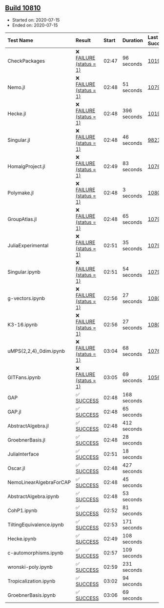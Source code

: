 ## [Build 10810](https://oscarci.mathematik.uni-kl.de/job/oscar/10810/)

* Started on: 2020-07-15
* Ended on: 2020-07-15

| Test Name    | Result | Start | Duration | Last Success | First Failure |
|:-------------|:-------|:------|:---------|:-------------|:--------------|
| CheckPackages | ❌ [FAILURE (status = 1)](https://oscarci.mathematik.uni-kl.de/job/oscar/10810/artifact/logs/build-10810/CheckPackages.log) | 02:47 | 96 seconds | [10197](https://oscarci.mathematik.uni-kl.de/job/oscar/10197/) | [10198](https://oscarci.mathematik.uni-kl.de/job/oscar/10198/) |
| Nemo.jl | ❌ [FAILURE (status = 1)](https://oscarci.mathematik.uni-kl.de/job/oscar/10810/artifact/logs/build-10810/Nemo.jl.log) | 02:48 | 51 seconds | [10790](https://oscarci.mathematik.uni-kl.de/job/oscar/10790/) | [10791](https://oscarci.mathematik.uni-kl.de/job/oscar/10791/) |
| Hecke.jl | ❌ [FAILURE (status = 1)](https://oscarci.mathematik.uni-kl.de/job/oscar/10810/artifact/logs/build-10810/Hecke.jl.log) | 02:48 | 396 seconds | [10197](https://oscarci.mathematik.uni-kl.de/job/oscar/10197/) | [10198](https://oscarci.mathematik.uni-kl.de/job/oscar/10198/) |
| Singular.jl | ❌ [FAILURE (status = 1)](https://oscarci.mathematik.uni-kl.de/job/oscar/10810/artifact/logs/build-10810/Singular.jl.log) | 02:48 | 46 seconds | [9821](https://oscarci.mathematik.uni-kl.de/job/oscar/9821/) | [9822](https://oscarci.mathematik.uni-kl.de/job/oscar/9822/) |
| HomalgProject.jl | ❌ [FAILURE (status = 1)](https://oscarci.mathematik.uni-kl.de/job/oscar/10810/artifact/logs/build-10810/HomalgProject.jl.log) | 02:49 | 83 seconds | [10765](https://oscarci.mathematik.uni-kl.de/job/oscar/10765/) | [10766](https://oscarci.mathematik.uni-kl.de/job/oscar/10766/) |
| Polymake.jl | ❌ [FAILURE (status = 1)](https://oscarci.mathematik.uni-kl.de/job/oscar/10810/artifact/logs/build-10810/Polymake.jl.log) | 02:48 | 3 seconds | [10806](https://oscarci.mathematik.uni-kl.de/job/oscar/10806/) | [10807](https://oscarci.mathematik.uni-kl.de/job/oscar/10807/) |
| GroupAtlas.jl | ❌ [FAILURE (status = 1)](https://oscarci.mathematik.uni-kl.de/job/oscar/10810/artifact/logs/build-10810/GroupAtlas.jl.log) | 02:48 | 65 seconds | [10790](https://oscarci.mathematik.uni-kl.de/job/oscar/10790/) | [10791](https://oscarci.mathematik.uni-kl.de/job/oscar/10791/) |
| JuliaExperimental | ❌ [FAILURE (status = 1)](https://oscarci.mathematik.uni-kl.de/job/oscar/10810/artifact/logs/build-10810/JuliaExperimental.log) | 02:51 | 35 seconds | [10790](https://oscarci.mathematik.uni-kl.de/job/oscar/10790/) | [10791](https://oscarci.mathematik.uni-kl.de/job/oscar/10791/) |
| Singular.ipynb | ❌ [FAILURE (status = 1)](https://oscarci.mathematik.uni-kl.de/job/oscar/10810/artifact/logs/build-10810/Singular.ipynb.log) | 02:51 | 54 seconds | [10790](https://oscarci.mathematik.uni-kl.de/job/oscar/10790/) | [10791](https://oscarci.mathematik.uni-kl.de/job/oscar/10791/) |
| g-vectors.ipynb | ❌ [FAILURE (status = 1)](https://oscarci.mathematik.uni-kl.de/job/oscar/10810/artifact/logs/build-10810/g-vectors.ipynb.log) | 02:56 | 27 seconds | [10806](https://oscarci.mathematik.uni-kl.de/job/oscar/10806/) | [10807](https://oscarci.mathematik.uni-kl.de/job/oscar/10807/) |
| K3-16.ipynb | ❌ [FAILURE (status = 1)](https://oscarci.mathematik.uni-kl.de/job/oscar/10810/artifact/logs/build-10810/K3-16.ipynb.log) | 02:56 | 27 seconds | [10806](https://oscarci.mathematik.uni-kl.de/job/oscar/10806/) | [10807](https://oscarci.mathematik.uni-kl.de/job/oscar/10807/) |
| uMPS(2,2,4)_0dim.ipynb | ❌ [FAILURE (status = 1)](https://oscarci.mathematik.uni-kl.de/job/oscar/10810/artifact/logs/build-10810/uMPS-2-2-4-_0dim.ipynb.log) | 03:04 | 68 seconds | [10765](https://oscarci.mathematik.uni-kl.de/job/oscar/10765/) | [10766](https://oscarci.mathematik.uni-kl.de/job/oscar/10766/) |
| GITFans.ipynb | ❌ [FAILURE (status = 1)](https://oscarci.mathematik.uni-kl.de/job/oscar/10810/artifact/logs/build-10810/GITFans.ipynb.log) | 03:05 | 69 seconds | [10566](https://oscarci.mathematik.uni-kl.de/job/oscar/10566/) | [10567](https://oscarci.mathematik.uni-kl.de/job/oscar/10567/) |
| GAP | ✅ [SUCCESS](https://oscarci.mathematik.uni-kl.de/job/oscar/10810/artifact/logs/build-10810/GAP.log) | 02:48 | 168 seconds |  |  |
| GAP.jl | ✅ [SUCCESS](https://oscarci.mathematik.uni-kl.de/job/oscar/10810/artifact/logs/build-10810/GAP.jl.log) | 02:48 | 65 seconds |  |  |
| AbstractAlgebra.jl | ✅ [SUCCESS](https://oscarci.mathematik.uni-kl.de/job/oscar/10810/artifact/logs/build-10810/AbstractAlgebra.jl.log) | 02:48 | 412 seconds |  |  |
| GroebnerBasis.jl | ✅ [SUCCESS](https://oscarci.mathematik.uni-kl.de/job/oscar/10810/artifact/logs/build-10810/GroebnerBasis.jl.log) | 02:48 | 28 seconds |  |  |
| JuliaInterface | ✅ [SUCCESS](https://oscarci.mathematik.uni-kl.de/job/oscar/10810/artifact/logs/build-10810/JuliaInterface.log) | 02:51 | 18 seconds |  |  |
| Oscar.jl | ✅ [SUCCESS](https://oscarci.mathematik.uni-kl.de/job/oscar/10810/artifact/logs/build-10810/Oscar.jl.log) | 02:48 | 427 seconds |  |  |
| NemoLinearAlgebraForCAP | ✅ [SUCCESS](https://oscarci.mathematik.uni-kl.de/job/oscar/10810/artifact/logs/build-10810/NemoLinearAlgebraForCAP.log) | 02:48 | 45 seconds |  |  |
| AbstractAlgebra.ipynb | ✅ [SUCCESS](https://oscarci.mathematik.uni-kl.de/job/oscar/10810/artifact/logs/build-10810/AbstractAlgebra.ipynb.log) | 02:48 | 53 seconds |  |  |
| CohP1.ipynb | ✅ [SUCCESS](https://oscarci.mathematik.uni-kl.de/job/oscar/10810/artifact/logs/build-10810/CohP1.ipynb.log) | 02:52 | 81 seconds |  |  |
| TiltingEquivalence.ipynb | ✅ [SUCCESS](https://oscarci.mathematik.uni-kl.de/job/oscar/10810/artifact/logs/build-10810/TiltingEquivalence.ipynb.log) | 02:53 | 171 seconds |  |  |
| Hecke.ipynb | ✅ [SUCCESS](https://oscarci.mathematik.uni-kl.de/job/oscar/10810/artifact/logs/build-10810/Hecke.ipynb.log) | 02:49 | 108 seconds |  |  |
| c-automorphisms.ipynb | ✅ [SUCCESS](https://oscarci.mathematik.uni-kl.de/job/oscar/10810/artifact/logs/build-10810/c-automorphisms.ipynb.log) | 02:57 | 109 seconds |  |  |
| wronski-poly.ipynb | ✅ [SUCCESS](https://oscarci.mathematik.uni-kl.de/job/oscar/10810/artifact/logs/build-10810/wronski-poly.ipynb.log) | 02:59 | 231 seconds |  |  |
| Tropicalization.ipynb | ✅ [SUCCESS](https://oscarci.mathematik.uni-kl.de/job/oscar/10810/artifact/logs/build-10810/Tropicalization.ipynb.log) | 03:02 | 94 seconds |  |  |
| GroebnerBasis.ipynb | ✅ [SUCCESS](https://oscarci.mathematik.uni-kl.de/job/oscar/10810/artifact/logs/build-10810/GroebnerBasis.ipynb.log) | 03:06 | 69 seconds |  |  |
